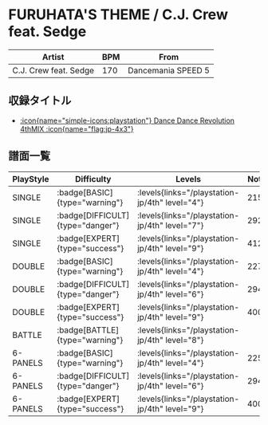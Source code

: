# FURUHATA'S THEME / C.J. Crew feat. Sedge

|Artist|BPM|From|
|------|---|----|
|C.J. Crew feat. Sedge|170|Dancemania SPEED 5|

## 収録タイトル

- [:icon{name="simple-icons:playstation"} Dance Dance Revolution 4thMIX :icon{name="flag:jp-4x3"}](/playstation-jp/4th)

## 譜面一覧

|PlayStyle|Difficulty|Levels|Notes|Movie|
|---------|----------|------|-----|-----|
|SINGLE| :badge[BASIC]{type="warning"}| :levels{links="/playstation-jp/4th" level="4"}|215/0||
|SINGLE| :badge[DIFFICULT]{type="danger"}| :levels{links="/playstation-jp/4th" level="7"}|292/0||
|SINGLE| :badge[EXPERT]{type="success"}| :levels{links="/playstation-jp/4th" level="9"}|412/0||
|DOUBLE| :badge[BASIC]{type="warning"}| :levels{links="/playstation-jp/4th" level="4"}|227/0||
|DOUBLE| :badge[DIFFICULT]{type="danger"}| :levels{links="/playstation-jp/4th" level="6"}|294/0||
|DOUBLE| :badge[EXPERT]{type="success"}| :levels{links="/playstation-jp/4th" level="9"}|400/0||
|BATTLE| :badge[BATTLE]{type="warning"}| :levels{links="/playstation-jp/4th" level="8"}|||
|6-PANELS| :badge[BASIC]{type="warning"}| :levels{links="/playstation-jp/4th" level="4"}|225/0||
|6-PANELS| :badge[DIFFICULT]{type="danger"}| :levels{links="/playstation-jp/4th" level="6"}|294/0||
|6-PANELS| :badge[EXPERT]{type="success"}| :levels{links="/playstation-jp/4th" level="9"}|400/0||
